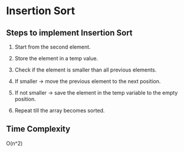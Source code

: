 # Insertion Sort

## Steps to implement Insertion Sort

1. Start from the second element.

2. Store the element in a temp value.

3. Check if the element is smaller than all previous elements.

4. If smaller -> move the previous element to the next position.

5. If not smaller -> save the element in the temp variable to the empty position.

6. Repeat till the array becomes sorted.

## Time Complexity

O(n^2)